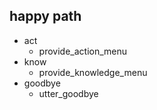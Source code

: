 ## happy path
* act
  - provide_action_menu
* know
  - provide_knowledge_menu
* goodbye
  - utter_goodbye